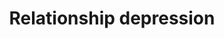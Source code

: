 ---
title: Relationship depression
slug: relationship
image:
faqs : [
        { id : 1,
         question : "depression caused by relationshipဆိုတာဘာလဲ?",
            answer : "Relationship တခု တွင်မိမိလက်တွဲဖော်နှင့်အဆင်မပြေခြင်းမိမိလက်တွဲဖော်မှရှုံ့ချမှုကိုခံရ၍ သို့မဟုတ် မိမိချစ်ရသောလက်တွဲဖော်မှထားသွားခြင်းကဖြစ်လာသောဝမ်နည်းပြီးစိတ်အားငယ်တဲ့ခံစားမှုကိုခေါ်ပါသည်။"
        },

        { id : 2, question : "ဆက်ဆံရေးတစ်ခုမှာ အဲ့တာက ဆက်ဆံရေးကို ဘယ်လို အကျိုးသက်ရောက်လဲ။",

                answer : "depressionသည် Relationshipတွင်တ စ်ယောက်နှင့်တစ်ယောက်ပေါ်ထားသော ခံစားချက်အပေါ် သက်ရောက်မှုရှိနိုင်သည်။ဆက်ဆံရေးအပေါ် မကျေနပ်မှုများလည်းဖြစ်နိုင်စေသည်။"
        },

        { id : 3, question : "လက်တွဲဖော်မှထားသွားခြင်းကဖြစ်လာသောdepressionကကိုယ့်ကိုဘယ်လိုအကျိုးသက်ရောက်လဲ။",

                answer : "Depression ရှိပါက ပထမပိုင်းတော့လွမ်းသလိုလိုဖြစ်ပါမည်။နောက်ပိုင်းတွင် depression ပိုများပါက ငိုရတဲ့ညတွေပါရှိလာနိုင်မည်။အဲလိုမျိုးအခြေနေထက်ဆိုးလာပါက suicide လုပ်မဲ့အထိပါဖြစ်နိုင်ပါတယ်။"
        },

        { id: 4, question: "ဒီအခြေအနေမှာမလုပ်သင့်တာတွေကဘာတွေလဲ။",
            
                answer : "relationshipဆိုအခုလိုအခြေနေမှာကိုယ့်လက်တွဲဖော်မုန်းစေမဲ့အရာတွေမလုပ်ပါနဲ့ဥပမာ-စနောက်ခြင်းမလုပ်ပါနဲ့အလုပ်အကိုင်မရှိဘဲမနေပါနဲ့ားသွားခံရပြီး ငိုနေရတဲ့ levelရောက်နေပြီဆို feelလို့ရမဲသီချင်းတွေလုံးဝနားမထောင်ပါနဲ့ ။ feelသီချင်း‌ေတွက depression ပိုရအောင်လုပ်ပြီး suicide level ရောက်အောင်အထိဖြစ်နိုင်စေပါသည်။ ဖြစ်နိုင်ရင် social media လဲနားထားပါ။ နှစ်ယောက်လုံးက block မလုပ်ထား သို့မဟုတ် တစ်ဖက်ကblockဖြုတ်လိုက်ရင် နောက်လူနဲ့‌ေပျာ်ရွှင်နေတာမြင်လိုက်ရပါကsuicide levelအထိဖြစ်သွားပါမည်။"

        }

]
---